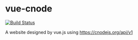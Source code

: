 # vue-cnode
[![Build Status](https://travis-ci.org/lucky-leaf/vue-cnode.svg?branch=master)](https://travis-ci.org/lucky-leaf/vue-cnode)

A website designed by vue.js using https://cnodejs.org/api/v1
